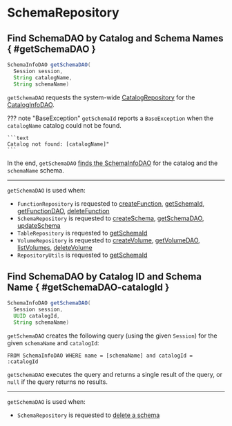 # SchemaRepository

## Find SchemaDAO by Catalog and Schema Names { #getSchemaDAO }

```java
SchemaInfoDAO getSchemaDAO(
  Session session,
  String catalogName,
  String schemaName)
```

`getSchemaDAO` requests the system-wide [CatalogRepository](#CATALOG_REPOSITORY) for the [CatalogInfoDAO](CatalogRepository.md#getCatalogDAO).

??? note "BaseException"
    `getSchemaId` reports a `BaseException` when the `catalogName` catalog could not be found.

    ```text
    Catalog not found: [catalogName]"
    ```

In the end, `getSchemaDAO` [finds the SchemaInfoDAO](#getSchemaDAO-catalogId) for the catalog and the `schemaName` schema.

---

`getSchemaDAO` is used when:

* `FunctionRepository` is requested to [createFunction](FunctionRepository.md#createFunction), [getSchemaId](FunctionRepository.md#getSchemaId), [getFunctionDAO](FunctionRepository.md#getFunctionDAO), [deleteFunction](FunctionRepository.md#deleteFunction)
* `SchemaRepository` is requested to [createSchema](#createSchema), [getSchemaDAO](#getSchemaDAO-fullName), [updateSchema](#updateSchema)
* `TableRepository` is requested to [getSchemaId](TableRepository.md#getSchemaId)
* `VolumeRepository` is requested to [createVolume](VolumeRepository.md#createVolume), [getVolumeDAO](VolumeRepository.md#getVolumeDAO), [listVolumes](VolumeRepository.md#listVolumes), [deleteVolume](VolumeRepository.md#deleteVolume)
* `RepositoryUtils` is requested to [getSchemaId](RepositoryUtils.md#getSchemaId)

## Find SchemaDAO by Catalog ID and Schema Name { #getSchemaDAO-catalogId }

```java
SchemaInfoDAO getSchemaDAO(
  Session session,
  UUID catalogId,
  String schemaName)
```

`getSchemaDAO` creates the following query (using the given `Session`) for the given `schemaName` and `catalogId`:

```text
FROM SchemaInfoDAO WHERE name = [schemaName] and catalogId = :catalogId
```

`getSchemaDAO` executes the query and returns a single result of the query, or `null` if the query returns no results.

---

`getSchemaDAO` is used when:

* `SchemaRepository` is requested to [delete a schema](#deleteSchema)
